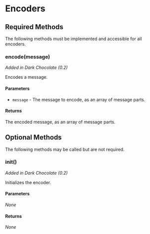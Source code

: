 # Encoders

## Required Methods

The following methods must be implemented and accessible for all encoders.

### encode(message)
*Added in Dark Chocolate (0.2)*

Encodes a message.

#### Parameters
- `message` - The message to encode, as an array of message parts.

#### Returns
The encoded message, as an array of message parts.

## Optional Methods

The following methods may be called but are not required.

### init()
*Added in Dark Chocolate (0.2)*

Initializes the encoder.

#### Parameters
*None*

#### Returns
*None*
